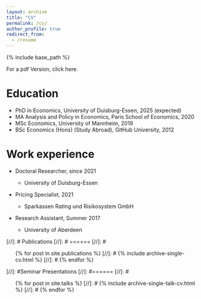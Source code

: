 ```yaml
---
layout: archive
title: "CV"
permalink: /cv/
author_profile: true
redirect_from:
  - /resume
---
```


{% include base_path %}

For a pdf Version, click here.

Education
======
* PhD in Economics, University of Duisburg-Essen, 2025 (expected)
* MA Analysis and Policy in Economics, Paris School of Economics, 2020
* MSc Economics, University of Mannheim, 2019
* BSc Economics (Hons) (Study Abroad), GitHub University, 2012

Work experience
======
* Doctoral Researcher, since 2021
  * University of Duisburg-Essen
    
* Pricing Specialist, 2021
  * Sparkassen Rating und Risikosystem GmbH
    
* Research Assistant, Summer 2017
  * University of Aberdeen

[//]: # Publications
[//]: # ======
[//]: #  <ul>{% for post in site.publications %}
[//]: #   {% include archive-single-cv.html %}
[//]: # {% endfor %}</ul>
  
[//]: #Seminar Presentations
[//]: #======
[//]: #  <ul>{% for post in site.talks %}
[//]: #    {% include archive-single-talk-cv.html %}
[//]: #  {% endfor %}</ul>
  
